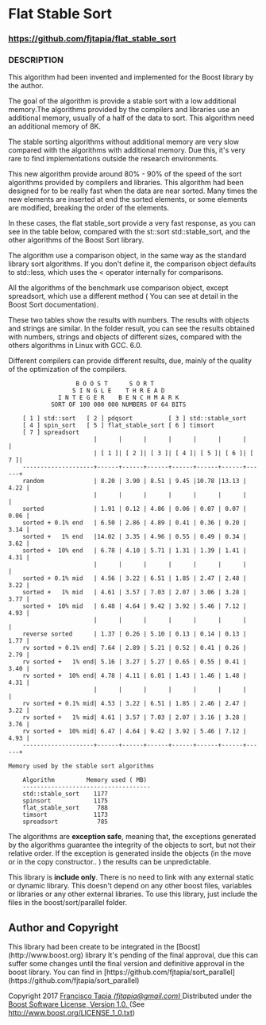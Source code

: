 
<h1>Flat Stable Sort</h1>
<h3> <a href="https://github.com/fjtapia/flat_stable_sort">https://github.com/fjtapia/flat_stable_sort</a> </h3>


<h3>DESCRIPTION</h3>


This algorithm had been invented and implemented for the Boost library by the author.

The goal of the algorithm is provide a stable sort with a low additional memory.The algorithms provided by the compilers and libraries use an additional memory, usually of a half of the data to sort. This algorithm need an additional memory of 8K.

The stable sorting algorithms without additional memory are very slow compared with the algorithms with additional memory. Due this, it's very rare to find implementations outside the research environments.


This new algorithm provide around 80% - 90% of the speed of the sort algorithms provided by compilers and libraries. This algorithm had been designed for to be really fast when the data are near sorted. Many times the new elements are inserted at end the sorted elements, or some elements are modified, breaking the order of the elements.

In these cases, the flat stable_sort provide a very fast response, as you can see in the table below, compared with the st::sort std::stable_sort, and the other algorithms of the Boost Sort library.

The algorithm use a comparison object, in the same way as the standard library sort algorithms. If you don't define it, the comparison object defaults to std::less, which uses the < operator internally for comparisons.


All the algorithms of the benchmark use comparison object, except spreadsort, which use a different method ( You can see at detail in the Boost Sort documentation).

These two tables show the results with numbers. The results with objects and strings are similar. In the folder  result, you can see the results obtained  with numbers, strings and objects of different sizes, compared with the others algorithms in Linux with GCC. 6.0.


Different compilers can provide different results, due, mainly of the quality of the optimization of the compilers.                   


                       B O O S T      S O R T                   
                      S I N G L E    T H R E A D               
                  I N T E G E R    B E N C H M A R K                                                                   
                SORT OF 100 000 000 NUMBERS OF 64 BITS
                
        [ 1 ] std::sort   [ 2 ] pdqsort          [ 3 ] std::stable_sort
        [ 4 ] spin_sort   [ 5 ] flat_stable_sort [ 6 ] timsort
        [ 7 ] spreadsort
                            |      |      |      |      |      |      |      |
                            | [ 1 ]| [ 2 ]| [ 3 ]| [ 4 ]| [ 5 ]| [ 6 ]| [ 7 ]|
        --------------------+------+------+------+------+------+------+------+
        random              | 8.20 | 3.90 | 8.51 | 9.45 |10.78 |13.13 | 4.22 |
                            |      |      |      |      |      |      |      |
        sorted              | 1.91 | 0.12 | 4.86 | 0.06 | 0.07 | 0.07 | 0.06 |
        sorted + 0.1% end   | 6.50 | 2.86 | 4.89 | 0.41 | 0.36 | 0.20 | 3.14 |
        sorted +   1% end   |14.02 | 3.35 | 4.96 | 0.55 | 0.49 | 0.34 | 3.62 |
        sorted +  10% end   | 6.78 | 4.10 | 5.71 | 1.31 | 1.39 | 1.41 | 4.31 |
                            |      |      |      |      |      |      |      |
        sorted + 0.1% mid   | 4.56 | 3.22 | 6.51 | 1.85 | 2.47 | 2.48 | 3.22 |
        sorted +   1% mid   | 4.61 | 3.57 | 7.03 | 2.07 | 3.06 | 3.28 | 3.77 |
        sorted +  10% mid   | 6.48 | 4.64 | 9.42 | 3.92 | 5.46 | 7.12 | 4.93 |
                            |      |      |      |      |      |      |      |
        reverse sorted      | 1.37 | 0.26 | 5.10 | 0.13 | 0.14 | 0.13 | 1.77 |
        rv sorted + 0.1% end| 7.64 | 2.89 | 5.21 | 0.52 | 0.41 | 0.26 | 2.79 |
        rv sorted +   1% end| 5.16 | 3.27 | 5.27 | 0.65 | 0.55 | 0.41 | 3.40 |
        rv sorted +  10% end| 4.78 | 4.11 | 6.01 | 1.43 | 1.46 | 1.48 | 4.31 |
                            |      |      |      |      |      |      |      |
        rv sorted + 0.1% mid| 4.53 | 3.22 | 6.51 | 1.85 | 2.46 | 2.47 | 3.22 |
        rv sorted +   1% mid| 4.61 | 3.57 | 7.03 | 2.07 | 3.16 | 3.28 | 3.76 |
        rv sorted +  10% mid| 6.47 | 4.64 | 9.42 | 3.92 | 5.46 | 7.12 | 4.93 |
        --------------------+------+------+------+------+------+------+------+

    Memory used by the stable sort algorithms
    
	    Algorithm 	      Memory used ( MB)
	    ------------------------------------
	    std::stable_sort 	1177
	    spinsort 	        1175
	    flat_stable_sort 	 788
	    timsort 	        1173
	    spreadsort 	         785


The algorithms are **exception safe**, meaning that,  the exceptions generated by the algorithms guarantee the integrity of the objects to sort, but not their relative order. If the exception is generated inside the objects (in the move or in the copy constructor.. ) the results can be unpredictable.

This library is **include only**. There is no need to link with any external static or dynamic library. This doesn't  depend on any other boost files, variables or libraries or any other external libraries. To use this library, just include the files in the boost/sort/parallel folder.

<h2>Author and Copyright</h2>
This library had been create to be integrated in the [Boost](http://www.boost.org) library
It's pending of the final approval, due this can suffer some changes until the final version and definitive approval in the boost library.  You can find in  [https://github.com/fjtapia/sort_parallel](https://github.com/fjtapia/sort_parallel)


Copyright 2017  [Francisco Tapia *(fjtapia@gmail.com)* ](mail:fjtapia@gmail.com)
Distributed under the [Boost Software License, Version 1.0. ](http://www.boost.org/LICENSE_1_0.txt)  (See http://www.boost.org/LICENSE_1_0.txt)
